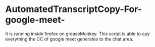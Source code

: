 # AutomatedTranscriptCopy-For-google-meet-
It is running inside firefox on greaseMonkey. This script is able to cpy everything the CC of google meet generates to the chat area.
